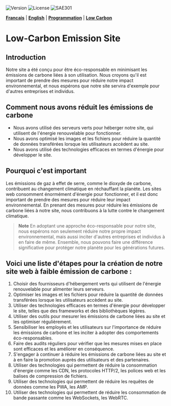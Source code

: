 ![Version](https://img.shields.io/badge/version-1.0.1-green.svg) 
![License](https://img.shields.io/badge/license-MIT-green.svg) 
![SAE301](https://img.shields.io/github/repo-size/M-U-C-K-A/SAE301)

[**Francais**](https://github.com/M-U-C-K-A/SAE301/blob/main/README.md) |
[**English**](https://github.com/M-U-C-K-A/SAE301/blob/main/README.en.md) |
[**Programmation**](https://github.com/M-U-C-K-A/SAE301/blob/main/DEV.md) |
[**Low Carbon**](https://github.com/M-U-C-K-A/SAE301/blob/main/Carbon.md)

# Low-Carbon Emission Site
## Introduction
Notre site a été conçu pour être éco-responsable en minimisant les émissions de carbone liées à son utilisation. Nous croyons qu'il est important de prendre des mesures pour réduire notre impact environnemental, et nous espérons que notre site servira d'exemple pour d'autres entreprises et individus.

## Comment nous avons réduit les émissions de carbone
- Nous avons utilisé des serveurs verts pour héberger notre site, qui utilisent de l'énergie renouvelable pour fonctionner.
- Nous avons optimisé les images et les fichiers pour réduire la quantité de données transférées lorsque les utilisateurs accèdent au site.
- Nous avons utilisé des technologies efficaces en termes d'énergie pour développer le site.

## Pourquoi c'est important
Les émissions de gaz à effet de serre, comme le dioxyde de carbone, contribuent au changement climatique en réchauffant la planète. Les sites web consomment énormément d'énergie pour fonctionner, et il est donc important de prendre des mesures pour réduire leur impact environnemental. En prenant des mesures pour réduire les émissions de carbone liées à notre site, nous contribuons à la lutte contre le changement climatique.

> **Note** En adoptant une approche éco-responsable pour notre site, nous espérons non seulement réduire notre propre impact environnemental, mais aussi inciter d'autres entreprises et individus à en faire de même. Ensemble, nous pouvons faire une différence significative pour protéger notre planète pour les générations futures.

## Voici une liste d'étapes pour la création de notre site web à faible émission de carbone :

1. Choisir des fournisseurs d'hébergement verts qui utilisent de l'énergie renouvelable pour alimenter leurs serveurs.
2. Optimiser les images et les fichiers pour réduire la quantité de données transférées lorsque les utilisateurs accèdent au site.
3. Utiliser des technologies efficaces en termes d'énergie pour développer le site, telles que des frameworks et des bibliothèques légères.
4. Utiliser des outils pour mesurer les émissions de carbone liées au site et les optimiser régulièrement.
5. Sensibiliser les employés et les utilisateurs sur l'importance de réduire les émissions de carbone et les inciter à adopter des comportements éco-responsables.
6. Faire des audits réguliers pour vérifier que les mesures mises en place sont efficaces et les améliorer en conséquence.
7. S'engager à continuer à réduire les émissions de carbone liées au site et à en faire la promotion auprès des utilisateurs et des partenaires.
8. Utiliser des technologies qui permettent de réduire la consommation d'énergie comme les CDN, les protocoles HTTP/2, les polices web et les balises de compression de fichiers.
9. Utiliser des technologies qui permettent de réduire les requêtes de données comme les PWA, les AMP.
10. Utiliser des technologies qui permettent de réduire les consommation de bande passante comme les WebSockets, les WebRTC.
